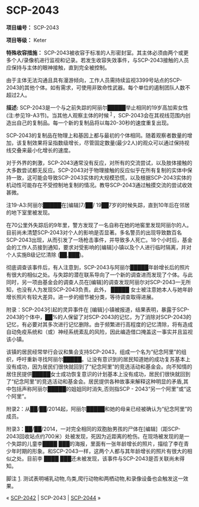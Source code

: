 # SCP-2043
                        


**项目编号：** SCP-2043

**项目等级：** Keter

**特殊收容措施：** SCP-2043被收容于标准的人形密封室。其主体必须由两个或更多个人/录像机进行监视和记录。若发生收容失效事件，与SCP-2043接触的人员应保持与主体的眼神接触，直到完全被控制。

由于主体无法沟通且具有漫游倾向，工作人员需持续监视3399号站点的SCP-2043的其他个体。如有需求，可使用非致命性武器。每个单位的遏制团队人数不超过2人。

**描述:** SCP-2043是一个与之前失踪的阿丽尔█████举止相同的19岁高加索女性(注:参见19-A3节)。当其他人观察主体的时候<sup class='footnoteref'>
 <a shape='rect' class='footnoteref' id='footnoteref-1' href='javascript:;' onclick='WIKIDOT.page.utils.scrollToReference(&apos;footnote-1&apos;)'>1</a>
</sup>，SCP-2043会在其视线范围内创造出自己的复制品。每一个新的复制品将以每20-30秒的速度重复出现。

SCP-2043的复制品在物理上和基因上都与最初的个体相同。随着观察者数量的增加，该复制效果将呈指数级增长，尽管固定数量(最少2人)的观众可以通过保持视线交叠来最小化增长的速度。

对于外界的刺激，SCP-2043通常没有反应，对所有的交流尝试，以及肢体接触的大多数尝试都无反应。SCP-2043对于物理接触的反应似乎在所有复制的实体中保持一致，这可能会导致SCP-2043实体的大规模恐慌，以及根据SCP-2043实体的机动性可能存在不受控制地复制的情况。教导SCP-2043通过触摸交流的尝试收效甚微。

注19-A3:阿丽尔█████在[编辑]7/██/ 19██7岁的时候失踪，直到10年后在邻居的地下室里被发现。

在70公里外失踪后的9年里，警方发现了一名自称在她的地窖里发现阿丽尔的人。目前尚未清楚SCP-2043对个人的影响是否显著。多名警员的出现导致数百名SCP-2043出现，从而引发了一场枪击事件，并导致多人死亡。18个小时后，基金会的工作人员接到通知，要求对受影响的[编辑]小镇以及个人进行临时隔离，并对个人实施B级记忆清除 (██,███)。

彻底调查该事件后，有人注意到，SCP-2043与阿丽尔█████年龄增长后的照片有很大的相似之处。与失踪的潜在联系导向了一个新的调查进而发现了个体。与此同时，另一项由基金会的调查人员在[编辑]的调查发现阿丽尔对SCP-2043一无所知，也没有人为发现SCP-2043负责。此外， █████ 女士被注意她本人与她年龄增长照片有较大差异。进一步的细节被分类，等待调查取得进展。

附录：SCP-2043引起的灵异事件在 [编辑]小镇被报道，结果表明，暴露于SCP-2043的个体中，██%的人保留了对SCP-2043的记忆，为了消除对SCP-2043的记忆，有必要对其多次进行记忆删除。由于频繁进行高程度的记忆清除，将有造成自动免疫系统和（或）神经系统紊乱的风险，因此编造借口掩盖这一事实并且监视该小镇。

该镇的居民经常举行会议和集会支持SCP-2043，组成一个名为“纪念阿里”的组织，呼吁重新寻找阿丽尔█████。让没有意识到的居民知道她的成功复苏基本上没有成功，因为居民们很快就回到了“纪念阿里”的竞选活动和基金会。向不知情的居住民提供█████女士成功恢复意识的计划基本上没有成功，居民们很快就回到了“纪念阿里”的竞选活动和基金会。居民提供各种故事来解释这种明显的矛盾,其中包括声称阿丽尔█████的姐姐同时消失,否则指SCP - 2043“另一个阿里”或“这个阿里”。

附录2：从██/██/2014起，阿丽尔█████和她的母亲已经被确认为“纪念阿里”的成员。

附录3：██/██/2014，一对完全相同的双胞胎男孩的尸体在[编辑]（距SCP-2043回收站点约700米）处被发现，死因为近距离的枪伤。在现场被发现的是一个失踪的儿童李████ ███的海报，里面有一张年龄增长的照片，描绘了李在青少年时期的形象。和SCP-2043一样，这两个人都与其年龄增长的照片有很大的相似之处。目前李 ████ ███还未被发现，该事件与SCP-2043是否关联尚未得知。


脚注
<a shape='rect' href='javascript:;' onclick='WIKIDOT.page.utils.scrollToReference(&apos;footnoteref-1&apos;)'>1</a>. 测试表明哺乳动物,鸟类,爬行动物和两栖动物,和录像设备也会触发这一效果。



« [SCP-2042](/scp-2042) | SCP-2043 | [SCP-2044](/scp-2044) »





                    